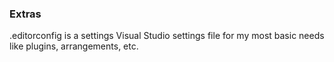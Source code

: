 ﻿### Extras
.editorconfig is a settings Visual Studio settings file for my most basic needs like plugins, arrangements, etc.